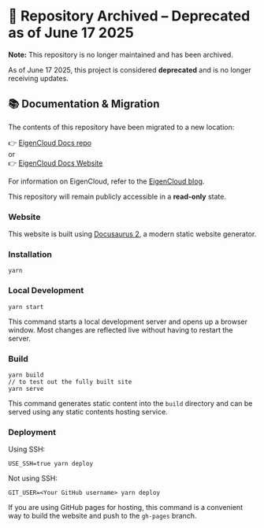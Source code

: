 # 🚨 Repository Archived – Deprecated as of June 17 2025

**Note:** This repository is no longer maintained and has been archived.

As of June 17 2025, this project is considered **deprecated** and is no longer receiving updates. 

## 📚 Documentation & Migration

The contents of this repository have been migrated to a new location:

👉 [EigenCloud Docs repo](https://github.com/Layr-Labs/eigencloud-docs)  
or  
👉 [EigenCloud Docs Website](https://docs.eigencloud.xyz/)

For information on EigenCloud, refer to the [EigenCloud blog](https://blog.eigencloud.xyz/introducing-eigencloud/).

This repository will remain publicly accessible in a **read-only** state.

### Website

This website is built using [Docusaurus 2](https://docusaurus.io/), a modern static website generator.

### Installation

```
yarn
```

### Local Development

```
yarn start
```

This command starts a local development server and opens up a browser window. Most changes are reflected live without having to restart the server.

### Build

```
yarn build
// to test out the fully built site
yarn serve
```

This command generates static content into the `build` directory and can be served using any static contents hosting service.

### Deployment

Using SSH:

```
USE_SSH=true yarn deploy
```

Not using SSH:

```
GIT_USER=<Your GitHub username> yarn deploy
```

If you are using GitHub pages for hosting, this command is a convenient way to build the website and push to the `gh-pages` branch.
